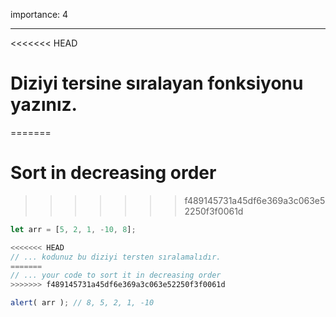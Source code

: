 importance: 4

---

<<<<<<< HEAD
# Diziyi tersine sıralayan fonksiyonu yazınız.
=======
# Sort in decreasing order
>>>>>>> f489145731a45df6e369a3c063e52250f3f0061d

```js
let arr = [5, 2, 1, -10, 8];

<<<<<<< HEAD
// ... kodunuz bu diziyi tersten sıralamalıdır.
=======
// ... your code to sort it in decreasing order
>>>>>>> f489145731a45df6e369a3c063e52250f3f0061d

alert( arr ); // 8, 5, 2, 1, -10
```

